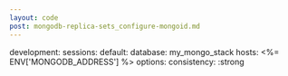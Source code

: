 ```yaml
---
layout: code
post: mongodb-replica-sets_configure-mongoid.md
---
```



development:
	sessions:
		default:
			database: my_mongo_stack
			hosts: &lt;%= ENV['MONGODB_ADDRESS'] %&gt;
			options:
				consistency: :strong
